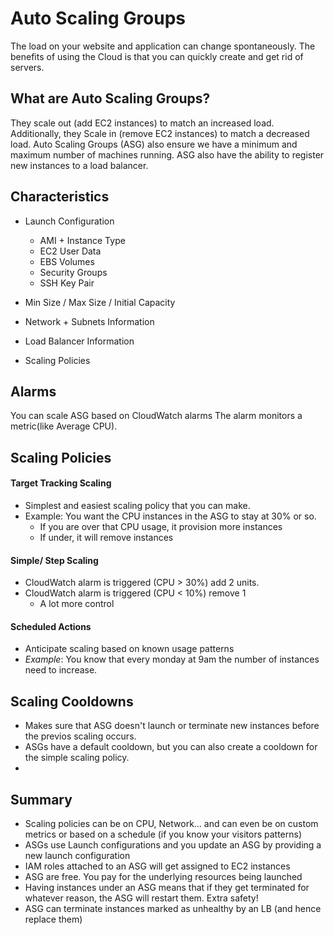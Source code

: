 # Auto Scaling Groups

The load on your website and application can change spontaneously. The benefits of using the Cloud is that you can quickly create and get rid of servers. 

## What are Auto Scaling Groups?
They scale out (add EC2 instances) to match an increased load. Additionally, they Scale in (remove EC2 instances) to match a decreased load. Auto Scaling Groups (ASG) also ensure we have a minimum and maximum number of machines running. ASG also have the ability to register new instances to a load balancer. 

## Characteristics

* Launch Configuration
   * AMI + Instance Type
   * EC2 User Data
   * EBS Volumes
   * Security Groups
   * SSH Key Pair

* Min Size / Max Size / Initial Capacity
* Network + Subnets Information
* Load Balancer Information
* Scaling Policies


## Alarms
You can scale ASG based on CloudWatch alarms
The alarm monitors a metric(like Average CPU).

## Scaling Policies

#### Target Tracking Scaling
* Simplest and easiest scaling policy that you can make.
* Example: You want the CPU instances in the ASG to stay at 30% or so.
   * If you are over that CPU usage, it provision more instances
   * If under, it will remove instances

#### Simple/ Step Scaling
* CloudWatch alarm is triggered (CPU > 30%) add 2 units.
* CloudWatch alarm is triggered (CPU < 10%) remove 1
   * A lot more control

#### Scheduled Actions
* Anticipate scaling based on known usage patterns
* *Example*: You know that every monday at 9am the number of instances need to increase. 

## Scaling Cooldowns
* Makes sure that ASG doesn't launch or terminate new instances before the previos scaling occurs.
* ASGs have a default cooldown, but you can also create a cooldown for the simple scaling policy.
* 


## Summary
* Scaling policies can be on CPU, Network… and can even be on custom metrics or
based on a schedule (if you know your visitors patterns)
* ASGs use Launch configurations and you update an ASG by providing a new launch
configuration
* IAM roles attached to an ASG will get assigned to EC2 instances
* ASG are free. You pay for the underlying resources being launched
* Having instances under an ASG means that if they get terminated for whatever
reason, the ASG will restart them. Extra safety!
* ASG can terminate instances marked as unhealthy by an LB (and hence replace
them)
